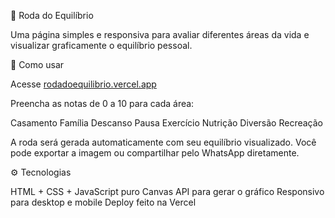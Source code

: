 🧭 Roda do Equilíbrio

Uma página simples e responsiva para avaliar diferentes áreas da vida e visualizar graficamente o equilíbrio pessoal.

🚀 Como usar

Acesse [rodadoequilibrio.vercel.app](https://rodadoequilibrio.vercel.app/)

Preencha as notas de 0 a 10 para cada área:

Casamento
Família
Descanso
Pausa
Exercício
Nutrição
Diversão
Recreação

A roda será gerada automaticamente com seu equilíbrio visualizado.
Você pode exportar a imagem ou compartilhar pelo WhatsApp diretamente.

⚙️ Tecnologias

HTML + CSS + JavaScript puro
Canvas API para gerar o gráfico
Responsivo para desktop e mobile
Deploy feito na Vercel
